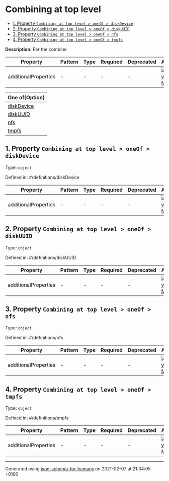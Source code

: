 # Combining at top level

- [1. Property `Combining at top level > oneOf > diskDevice`](#oneOf_i0)
- [2. Property `Combining at top level > oneOf > diskUUID`](#oneOf_i1)
- [3. Property `Combining at top level > oneOf > nfs`](#oneOf_i2)
- [4. Property `Combining at top level > oneOf > tmpfs`](#oneOf_i3)

**Description:** For the combine

| Property | Pattern | Type | Required | Deprecated | Additional | Description |
| -------- | ------- | ---- | -------- | ---------- | ---------- | ----------- |
  | additionalProperties | - | - | - | - |  [![made-with-Markdown](https://img.shields.io/badge/Any%20type-allowed-green)](# "Additional Properties of any type are allowed.") | - |

| One of(Option) | 
| ---- |
| [diskDevice](#oneOf_i0) |
| [diskUUID](#oneOf_i1) |
| [nfs](#oneOf_i2) |
| [tmpfs](#oneOf_i3) |
## <a name="oneOf_i0"></a>1. Property `Combining at top level > oneOf > diskDevice`
Type: `object`

Defined in: #/definitions/diskDevice

| Property | Pattern | Type | Required | Deprecated | Additional | Description |
| -------- | ------- | ---- | -------- | ---------- | ---------- | ----------- |
  | additionalProperties | - | - | - | - |  [![made-with-Markdown](https://img.shields.io/badge/Any%20type-allowed-green)](# "Additional Properties of any type are allowed.") | - |

## <a name="oneOf_i1"></a>2. Property `Combining at top level > oneOf > diskUUID`
Type: `object`

Defined in: #/definitions/diskUUID

| Property | Pattern | Type | Required | Deprecated | Additional | Description |
| -------- | ------- | ---- | -------- | ---------- | ---------- | ----------- |
  | additionalProperties | - | - | - | - |  [![made-with-Markdown](https://img.shields.io/badge/Any%20type-allowed-green)](# "Additional Properties of any type are allowed.") | - |

## <a name="oneOf_i2"></a>3. Property `Combining at top level > oneOf > nfs`
Type: `object`

Defined in: #/definitions/nfs

| Property | Pattern | Type | Required | Deprecated | Additional | Description |
| -------- | ------- | ---- | -------- | ---------- | ---------- | ----------- |
  | additionalProperties | - | - | - | - |  [![made-with-Markdown](https://img.shields.io/badge/Any%20type-allowed-green)](# "Additional Properties of any type are allowed.") | - |

## <a name="oneOf_i3"></a>4. Property `Combining at top level > oneOf > tmpfs`
Type: `object`

Defined in: #/definitions/tmpfs

| Property | Pattern | Type | Required | Deprecated | Additional | Description |
| -------- | ------- | ---- | -------- | ---------- | ---------- | ----------- |
  | additionalProperties | - | - | - | - |  [![made-with-Markdown](https://img.shields.io/badge/Any%20type-allowed-green)](# "Additional Properties of any type are allowed.") | - |

----------------------------------------------------------------------------------------------------------------------------
Generated using [json-schema-for-humans](https://github.com/coveooss/json-schema-for-humans) on 2021-02-07 at 21:34:05 +0100